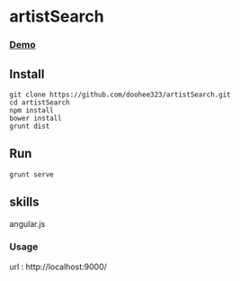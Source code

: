artistSearch
============

### [Demo](http://topzone.dyndns.org:9080/artistSearch)

## Install

```shell
git clone https://github.com/doohee323/artistSearch.git
cd artistSearch
npm install
bower install
grunt dist
```

## Run

```shell
grunt serve
```

## skills
angular.js

### Usage
url : http://localhost:9000/
